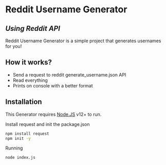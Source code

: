 # Reddit Username Generator
## _Using Reddit API_

Reddit Username Generator is a simple project that generates usernames for you!
## How it works?

- Send a request to reddit generate_username.json API
- Read everything
- Prints on console with a better format

## Installation

This Generator requires [Node.JS](https://nodejs.org/) v12+ to run.

Install request and init the package.json

```sh
npm install request
npm init -y
```

Running

```sh
node index.js
```

   [node.js]: <http://nodejs.org>
   [Twitter Bootstrap]: <http://twitter.github.com/bootstrap/>
   
